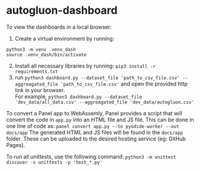 # autogluon-dashboard

To view the dashboards in a local browser:
1. Create a virtual environment by running: 
```
python3 -m venv .venv_dash 
source .venv_dash/bin/activate
``` 
2. Install all necessary libraries by running: `pip3 install -r requirements.txt`
3. run `python3 dashboard.py --dataset_file 'path_to_csv_file.csv' --aggreagated_file 'path_to_csv_file.csv'` and open the provided http link in your browser. 
<br> For example, `python3 dashboard.py --dataset_file 'dev_data/all_data.csv' --aggreagated_file 'dev_data/autogluon.csv'`

To convert a Panel app to WebAssemly,  Panel provides a script that will convert the code in `app.py` into an HTML file and JS file. This can be done in one line of code as: `panel convert app.py --to pyodide-worker --out docs/app`
The generated HTML and JS files will be found in the `docs/app` folder. These can be uploaded to the desired hosting service (eg: GitHub Pages).

To run all unittests, use the following command: `python3 -m unittest discover -s unittests -p 'test_*.py'`
